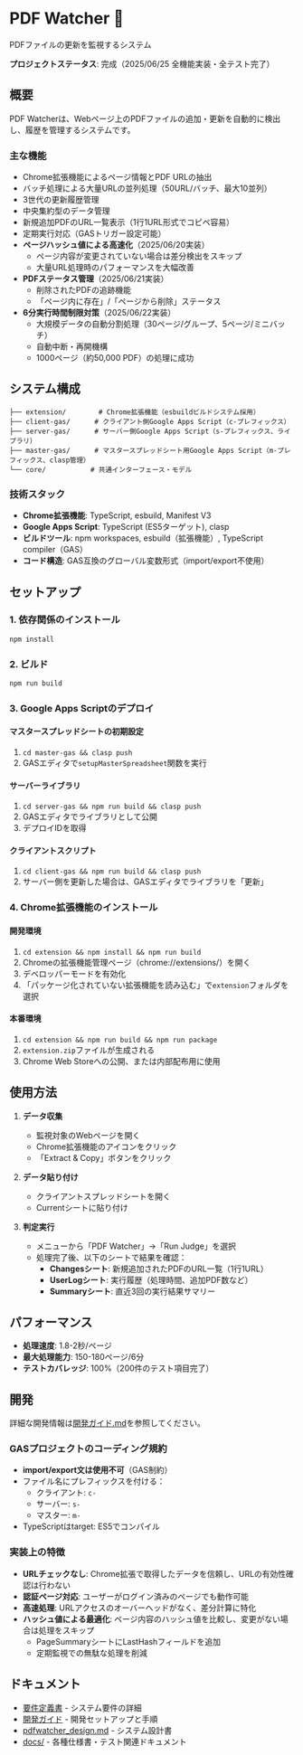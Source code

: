 # PDF Watcher 🎉

PDFファイルの更新を監視するシステム

**プロジェクトステータス**: 完成（2025/06/25 全機能実装・全テスト完了）

## 概要

PDF Watcherは、Webページ上のPDFファイルの追加・更新を自動的に検出し、履歴を管理するシステムです。

### 主な機能

- Chrome拡張機能によるページ情報とPDF URLの抽出
- バッチ処理による大量URLの並列処理（50URL/バッチ、最大10並列）
- 3世代の更新履歴管理
- 中央集約型のデータ管理
- 新規追加PDFのURL一覧表示（1行1URL形式でコピペ容易）
- 定期実行対応（GASトリガー設定可能）
- **ページハッシュ値による高速化**（2025/06/20実装）
  - ページ内容が変更されていない場合は差分検出をスキップ
  - 大量URL処理時のパフォーマンスを大幅改善
- **PDFステータス管理**（2025/06/21実装）
  - 削除されたPDFの追跡機能
  - 「ページ内に存在」/「ページから削除」ステータス
- **6分実行時間制限対策**（2025/06/22実装）
  - 大規模データの自動分割処理（30ページ/グループ、5ページ/ミニバッチ）
  - 自動中断・再開機構
  - 1000ページ（約50,000 PDF）の処理に成功

## システム構成

```
├── extension/        # Chrome拡張機能（esbuildビルドシステム採用）
├── client-gas/      # クライアント側Google Apps Script（c-プレフィックス）
├── server-gas/      # サーバー側Google Apps Script（s-プレフィックス、ライブラリ）
├── master-gas/      # マスタースプレッドシート用Google Apps Script（m-プレフィックス、clasp管理）
└── core/           # 共通インターフェース・モデル
```

### 技術スタック

- **Chrome拡張機能**: TypeScript, esbuild, Manifest V3
- **Google Apps Script**: TypeScript (ES5ターゲット), clasp
- **ビルドツール**: npm workspaces, esbuild（拡張機能）, TypeScript compiler（GAS）
- **コード構造**: GAS互換のグローバル変数形式（import/export不使用）

## セットアップ

### 1. 依存関係のインストール

```bash
npm install
```

### 2. ビルド

```bash
npm run build
```

### 3. Google Apps Scriptのデプロイ

#### マスタースプレッドシートの初期設定
1. `cd master-gas && clasp push`
2. GASエディタで`setupMasterSpreadsheet`関数を実行

#### サーバーライブラリ
1. `cd server-gas && npm run build && clasp push`
2. GASエディタでライブラリとして公開
3. デプロイIDを取得

#### クライアントスクリプト
1. `cd client-gas && npm run build && clasp push`
2. サーバー側を更新した場合は、GASエディタでライブラリを「更新」

### 4. Chrome拡張機能のインストール

#### 開発環境
1. `cd extension && npm install && npm run build`
2. Chromeの拡張機能管理ページ（chrome://extensions/）を開く
3. デベロッパーモードを有効化
4. 「パッケージ化されていない拡張機能を読み込む」で`extension`フォルダを選択

#### 本番環境
1. `cd extension && npm run build && npm run package`
2. `extension.zip`ファイルが生成される
3. Chrome Web Storeへの公開、または内部配布用に使用

## 使用方法

1. **データ収集**
   - 監視対象のWebページを開く
   - Chrome拡張機能のアイコンをクリック
   - 「Extract & Copy」ボタンをクリック

2. **データ貼り付け**
   - クライアントスプレッドシートを開く
   - Currentシートに貼り付け

3. **判定実行**
   - メニューから「PDF Watcher」→「Run Judge」を選択
   - 処理完了後、以下のシートで結果を確認：
     - **Changesシート**: 新規追加されたPDFのURL一覧（1行1URL）
     - **UserLogシート**: 実行履歴（処理時間、追加PDF数など）
     - **Summaryシート**: 直近3回の実行結果サマリー

## パフォーマンス

- **処理速度**: 1.8-2秒/ページ
- **最大処理能力**: 150-180ページ/6分
- **テストカバレッジ**: 100%（200件のテスト項目完了）

## 開発

詳細な開発情報は[開発ガイド.md](./%E9%96%8B%E7%99%BA%E3%82%AC%E3%82%A4%E3%83%89.md)を参照してください。

### GASプロジェクトのコーディング規約

- **import/export文は使用不可**（GAS制約）
- ファイル名にプレフィックスを付ける：
  - クライアント: `c-`
  - サーバー: `s-`
  - マスター: `m-`
- TypeScriptはtarget: ES5でコンパイル

### 実装上の特徴

- **URLチェックなし**: Chrome拡張で取得したデータを信頼し、URLの有効性確認は行わない
- **認証ページ対応**: ユーザーがログイン済みのページでも動作可能
- **高速処理**: URLアクセスのオーバーヘッドがなく、差分計算に特化
- **ハッシュ値による最適化**: ページ内容のハッシュ値を比較し、変更がない場合は処理をスキップ
  - PageSummaryシートにLastHashフィールドを追加
  - 定期監視での無駄な処理を削減

## ドキュメント

- [要件定義書](./%E8%A6%81%E4%BB%B6%E5%AE%9A%E7%BE%A9%E6%9B%B8.md) - システム要件の詳細
- [開発ガイド](./%E9%96%8B%E7%99%BA%E3%82%AC%E3%82%A4%E3%83%89.md) - 開発セットアップと手順
- [pdfwatcher_design.md](./pdfwatcher_design.md) - システム設計書
- [docs/](./docs/) - 各種仕様書・テスト関連ドキュメント

